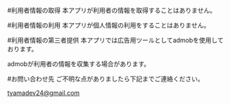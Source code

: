 #利用者情報の取得
本アプリが利用者の情報を取得することはありません。

#利用者情報の利用
本アプリが個人情報の利用をすることはありません。

#利用者情報の第三者提供
本アプリでは広告用ツールとしてadmobを使用しております。

admobが利用者の情報を収集する場合があります。

#お問い合わせ先
ご不明な点がありましたら下記までご連絡ください。

tyamadev24@gmail.com
